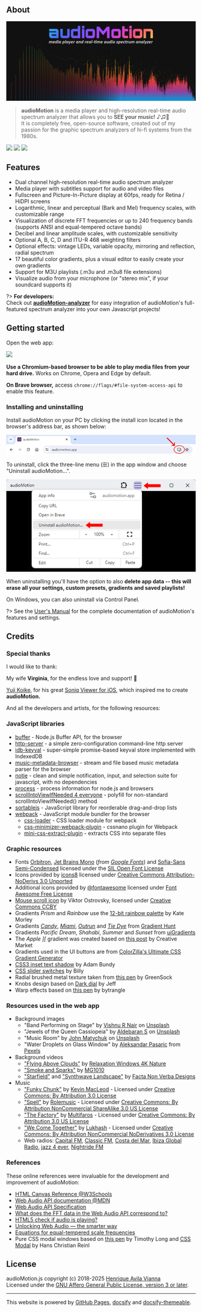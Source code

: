 ## About

![audioMotion-header](img/audioMotion-header.png)

> **audioMotion** is a media player and high-resolution real-time audio spectrum analyzer that allows you to **SEE your music!** ♪♫🤩<br>
> It is completely free, open-source software, created out of my passion for the graphic spectrum analyzers of hi-fi systems from the 1980s.

<a href="https://audiomotion.app" target="_blank"><img src="https://img.shields.io/badge/audioMotion.app-5A0FC8?style=flat&logo=PWA" height="36"></a>
<a href="https://github.com/hvianna/audioMotion.js" target="_blank"><img src="https://img.shields.io/badge/audioMotion.js-black?style=flat&logo=GitHub" height="36"></a>
<a href="https://youtube.com/@audioMotionJS" target="_blank"><img src="https://img.shields.io/badge/%40audioMotionJS-red?style=flat&logo=YouTube" height="36"></a>

## Features

* Dual channel high-resolution real-time audio spectrum analyzer
* Media player with subtitles support for audio and video files
* Fullscreen and Picture-In-Picture display at 60fps, ready for Retina / HiDPI screens
* Logarithmic, linear and perceptual (Bark and Mel) frequency scales, with customizable range
* Visualization of discrete FFT frequencies or up to 240 frequency bands (supports ANSI and equal-tempered octave bands)
* Decibel and linear amplitude scales, with customizable sensitivity
* Optional A, B, C, D and ITU-R 468 weighting filters
* Optional effects: vintage LEDs, variable opacity, mirroring and reflection, radial spectrum
* 17 beautiful color gradients, plus a visual editor to easily create your own gradients
* Support for M3U playlists (.m3u and .m3u8 file extensions)
* Visualize audio from your microphone (or "stereo mix", if your soundcard supports it)

?> **For developers:**<br>Check out [**audioMotion-analyzer**](https://audiomotion.dev) for easy integration of audioMotion's full-featured spectrum analyzer into your own Javascript projects!

## Getting started

Open the web app:

<a href="https://audiomotion.app" target="_blank"><img src="https://img.shields.io/badge/audioMotion.app-5A0FC8?style=flat&logo=PWA" height="48"></a>

**Use a Chromium-based browser to be able to play media files from your hard drive.** Works on Chrome, Opera and Edge by default.

**On Brave browser,** access `chrome://flags/#file-system-access-api` to enable this feature.

### Installing and uninstalling

Install audioMotion on your PC by clicking the install icon located in the browser's address bar, as shown below:

![browser-install](img/browser-install.png)

To uninstall, click the three-line menu (☰) in the app window and choose "Uninstall audioMotion...".

![uninstall](img/uninstall.png)

When uninstalling you'll have the option to also **delete app data -- this will erase all your settings, custom presets, gradients and saved playlists!**

On Windows, you can also uninstall via Control Panel.

?> See the [User's Manual](users-manual.md) for the complete documentation of audioMotion's features and settings.

## Credits

### Special thanks <!-- {docsify-ignore} -->

I would like to thank:

My wife **Virginia**, for the endless love and support! 💞

[Yuji Koike](http://ykcircus.com), for his great [Soniq Viewer for iOS](https://itunes.apple.com/us/app/soniq-viewer/id448343005), which inspired me to create **audioMotion.**

And all the developers and artists, for the following resources:

### JavaScript libraries <!-- {docsify-ignore} -->

* [buffer](https://www.npmjs.com/package/buffer) - Node.js Buffer API, for the browser
* [http-server](https://www.npmjs.com/package/http-server) - a simple zero-configuration command-line http server
* [idb-keyval](https://www.npmjs.com/package/idb-keyval) - super-simple promise-based keyval store implemented with IndexedDB
* [music-metadata-browser](https://www.npmjs.com/package/music-metadata-browser) - stream and file based music metadata parser for the browser
* [notie](https://www.npmjs.com/package/notie) - clean and simple notification, input, and selection suite for javascript, with no dependencies
* [process](https://www.npmjs.com/package/process) - process information for node.js and browsers
* [scrollIntoViewIfNeeded 4 everyone](https://gist.github.com/hsablonniere/2581101) - polyfill for non-standard scrollIntoViewIfNeeded() method
* [sortablejs](https://www.npmjs.com/package/sortablejs) - JavaScript library for reorderable drag-and-drop lists
* [webpack](https://www.npmjs.com/package/webpack) - JavaScript module bundler for the browser
  * [css-loader](https://www.npmjs.com/package/css-loader) - CSS loader module for webpack
  * [css-minimizer-webpack-plugin](https://www.npmjs.com/package/css-minimizer-webpack-plugin) - cssnano plugin for Webpack
  * [mini-css-extract-plugin](https://www.npmjs.com/package/mini-css-extract-plugin) - extracts CSS into separate files

### Graphic resources <!-- {docsify-ignore} -->

* Fonts [Orbitron](https://github.com/theleagueof/orbitron), [Jet Brains Mono](https://github.com/JetBrains/JetBrainsMono) (_from [Google Fonts](https://fonts.google.com/specimen/JetBrains+Mono)_) and
[Sofia-Sans Semi-Condensed](https://github.com/lettersoup/Sofia-Sans) licensed under the [SIL Open Font License](https://scripts.sil.org/cms/scripts/page.php?site_id=nrsi&id=ofl)
* Icons provided by [icons8](https://icons8.com) licensed under [Creative Commons Attribution-NoDerivs 3.0 Unported](https://creativecommons.org/licenses/by-nd/3.0/)
* Additional icons provided by [@fontawesome](https://fontawesome.com) licensed under [Font Awesome Free License](https://fontawesome.com/license/free)
* [Mouse scroll icon](https://thenounproject.com/term/mouse-scroll/628146/) by Viktor Ostrovsky, licensed under [Creative Commons CCBY](https://creativecommons.org/licenses/by/3.0/us/legalcode)
* Gradients *Prism* and *Rainbow* use the [12-bit rainbow palette](https://iamkate.com/data/12-bit-rainbow/) by Kate Morley
* Gradients [*Candy*](https://gradienthunt.com/gradient/172), [*Miami*](https://gradienthunt.com/gradient/950), [*Outrun*](https://gradienthunt.com/gradient/317) and [*Tie Dye*](https://gradienthunt.com/gradient/969) from [Gradient Hunt](https://gradienthunt.com)
* Gradients *Pacific Dream*, *Shahabi*, *Summer* and *Sunset* from [uiGradients](https://uigradients.com)
* The *Apple &#93;&#91;* gradient was created based on [this post](https://creativemarket.com/blog/6-famous-logos-with-great-color-schemes) by Creative Market
* Gradients used in the UI buttons are from [ColorZilla's Ultimate CSS Gradient Generator](http://www.colorzilla.com/gradient-editor/)
* [CSS3 inset text shadow](https://codepen.io/adambundy/pen/HtmaK) by Adam Bundy
* [CSS slider switches](https://codepen.io/billyysea/pen/CHmiE) by Billy
* Radial brushed metal texture taken from [this pen](https://codepen.io/GreenSock/pen/gnoDc) by GreenSock
* Knobs design based on [Dark dial](https://codepen.io/stormwarning/pen/yNGeMm) by Jeff
* Warp effects based on [this pen](https://codepen.io/trangthule/pen/vYmpNYR) by bytrangle

### Resources used in the web app <!-- {docsify-ignore} -->

* Background images
  * "Band Performing on Stage" by [Vishnu R Nair](https://unsplash.com/@vishnurnair?utm_source=unsplash&utm_medium=referral&utm_content=creditCopyText) on [Unsplash](https://unsplash.com/?utm_source=unsplash&utm_medium=referral&utm_content=creditCopyText)
  * "Jewels of the Queen Cassiopeia" by [Aldebaran S](https://unsplash.com/@aldebarans?utm_source=unsplash&utm_medium=referral&utm_content=creditCopyText) on [Unsplash](https://unsplash.com/s/photos/nebula?utm_source=unsplash&utm_medium=referral&utm_content=creditCopyText)
  * "Music Room" by [John Matychuk](https://unsplash.com/@john_matychuk?utm_source=unsplash&utm_medium=referral&utm_content=creditCopyText) on [Unsplash](https://unsplash.com/?utm_source=unsplash&utm_medium=referral&utm_content=creditCopyText)
  * "Water Droplets on Glass Window" by [Aleksandar Pasaric](https://www.pexels.com/@apasaric?utm_content=attributionCopyText&amp;utm_medium=referral&amp;utm_source=pexels) from [Pexels](https://www.pexels.com/photo/water-droplets-on-glass-window-2068411/?utm_content=attributionCopyText&amp;utm_medium=referral&amp;utm_source=pexels)
* Background videos
  * ["Flying Above Clouds"](https://www.youtube.com/watch?v=XIhEPwTMjWk) by [Relaxation Windows 4K Nature](https://www.youtube.com/channel/UC-he8--TRguZ-nNUSiH77Uw)
  * ["Smoke and Sparks"](https://www.youtube.com/watch?v=672TY8K2PKk) by [MG1010](https://youtube.com/MG1010)
  * ["Starfield"](https://www.youtube.com/watch?v=dpVFhuoeMpI) and ["Synthwave Landscape"](https://www.youtube.com/watch?v=3cKq_qBsEQU) by [Facta Non Verba Designs](http://bit.ly/FactaNonVerbaDesignsYT)
* Music
  * ["Funky Chunk"](https://incompetech.com/music/royalty-free/index.html?isrc=USUAN1500054) by [Kevin MacLeod](https://incompetech.com) - Licensed under [Creative Commons: By Attribution 3.0 License](https://creativecommons.org/licenses/by/3.0/)
  * ["Spell"](https://archive.org/details/Straw_Fields-8753) by [Rolemusic](http://rolemusic.sawsquarenoise.com/) - Licensed under [Creative Commons: By Attribution NonCommercial ShareAlike 3.0 US License](https://creativecommons.org/licenses/by-nc-sa/3.0/us/)
  * ["The Factory"](https://archive.org/details/The_Factory-3613) by [Multifaros](http://multifaros.info.se/) - Licensed under [Creative Commons: By Attribution 3.0 US License](https://creativecommons.org/licenses/by/3.0/us/)
  * ["We Come Together"](https://archive.org/details/ShMusic-DigitalMemories) by [Lukhash](https://lukhash.com) - Licensed under [Creative Commons: By Attribution NonCommercial NoDerivatives 3.0 License](https://creativecommons.org/licenses/by-nc-nd/3.0/)
  * Web radios: [Capital FM](https://capital.fm), [Classic FM](https://classicfm.com), [Costa del Mar](https://cdmradio.net), [Ibiza Global Radio](https://ibizaglobalradio.com), [jazz 4 ever](https://jazz4ever.net), [Nightride FM](https://nightride.fm)

### References <!-- {docsify-ignore} -->

These online references were invaluable for the development and improvement of audioMotion:

* [HTML Canvas Reference @W3Schools](https://www.w3schools.com/tags/ref_canvas.asp)
* [Web Audio API documentation @MDN](https://developer.mozilla.org/en-US/docs/Web/API/Web_Audio_API)
* [Web Audio API Specification](https://webaudio.github.io/web-audio-api/)
* [What does the FFT data in the Web Audio API correspond to?](https://stackoverflow.com/a/14789992/2370385)
* [HTML5 check if audio is playing?](https://stackoverflow.com/a/46117824/2370385)
* [Unlocking Web Audio — the smarter way](https://hackernoon.com/unlocking-web-audio-the-smarter-way-8858218c0e09)
* [Equations for equal-tempered scale frequencies](http://pages.mtu.edu/~suits/NoteFreqCalcs.html)
* Pure CSS modal windows based on [this pen](https://codepen.io/timothylong/pen/HhAer) by Timothy Long and [CSS Modal](https://drublic.github.io/css-modal/) by Hans Christian Reinl

## License

audioMotion.js copyright (c) 2018-2025 [Henrique Avila Vianna](https://henriquevianna.com)<br>
Licensed under the [GNU Affero General Public License, version 3 or later](https://www.gnu.org/licenses/agpl.html).

---

This website is powered by [GitHub Pages](https://pages.github.com/), [docsify](https://docsify.js.org/) and [docsify-themeable](https://jhildenbiddle.github.io/docsify-themeable).
